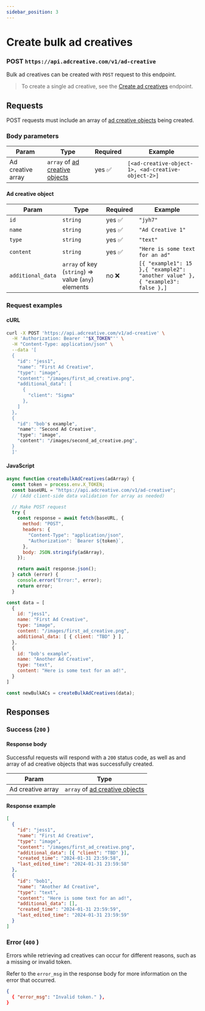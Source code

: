 ```yaml
---
sidebar_position: 3
---
```


# Create bulk ad creatives

### POST `https://api.adcreative.com/v1/ad-creative`

Bulk ad creatives can be created with `POST` request to this endpoint.

> To create a single ad creative, see the [Create ad creatives](/docs/endpoints/create-an-ad-creatives) endpoint.

## Requests

POST requests must include an array of [ad creative objects](/docs/endpoints/create-bulk-ad-creatives#ad-creative-object) being created.

### Body parameters

| Param             | Type                                                                                          | Required | Example                                            |
| ----------------- | --------------------------------------------------------------------------------------------- | -------- | -------------------------------------------------- |
| Ad creative array | `array` of [ad creative objects](/docs/endpoints/create-bulk-ad-creatives#ad-creative-object) | yes ✅   | `[<ad-creative-object-1>, <ad-creative-object-2>]` |

#### Ad creative object

| Param             | Type                                               | Required | Example                                                                       |
| ----------------- | -------------------------------------------------- | -------- | ----------------------------------------------------------------------------- |
| `id`              | `string`                                           | yes ✅   | `"jyh7"`                                                                      |
| `name`            | `string`                                           | yes ✅   | `"Ad Creative 1"  `                                                           |
| `type`            | `string`                                           | yes ✅   | `"text"`                                                                      |
| `content`         | `string`                                           | yes ✅   | `"Here is some text for an ad"`                                               |
| `additional_data` | `array` of key (`string`) ⇒ value (`any`) elements | no ❌    | `[{ "example1": 15 },{ "example2": "another value" },{ "example3": false },]` |

### Request examples

#### cURL

```bash
curl -X POST 'https://api.adcreative.com/v1/ad-creative' \
  -H 'Authorization: Bearer '"$X_TOKEN"'' \
  -H "Content-Type: application/json" \
  --data '[
  {
    "id": "jess1",
    "name": "First Ad Creative",
    "type": "image",
    "content": "/images/first_ad_creative.png",
    "additional_data": [
      {
        "client": "Sigma"
      },
    ]
  },
  {
    "id": "bob's example",
    "name": "Second Ad Creative",
    "type": "image",
    "content": "/images/second_ad_creative.png",
  }
  ]'
```

#### JavaScript

```jsx
async function createBulkAdCreatives(adArray) {
  const token = process.env.X_TOKEN;
  const baseURL = "https://api.adcreative.com/v1/ad-creative";
  // (Add client-side data validation for array as needed)

  // Make POST request
  try {
    const response = await fetch(baseURL, {
      method: "POST",
      headers: {
        "Content-Type": "application/json",
        "Authorization": `Bearer ${token}`,
      },
      body: JSON.stringify(adArray),
    });

    return await response.json();
  } catch (error) {
    console.error("Error:", error);
    return error;
  }

const data = [
  {
    id: "jess1",
    name: "First Ad Creative",
    type: "image",
    content: "/images/first_ad_creative.png",
    additional_data: [ { client: "TBD" } ],
  },
  {
    id: "bob's example",
    name: "Another Ad Creative",
    type: "text",
    content: "Here is some text for an ad!",
  }
]

const newBulkACs = createBulkAdCreatives(data);
```

## Responses

### Success (`200` )

#### Response body

Successful requests will respond with a `200` status code, as well as and array of ad creative objects that was successfully created.

| Param             | Type                                                                                          |
| ----------------- | --------------------------------------------------------------------------------------------- |
| Ad creative array | `array` of [ad creative objects](/docs/endpoints/create-bulk-ad-creatives#ad-creative-object) |

#### Response example

```json
[
  {
    "id": "jess1",
    "name": "First Ad Creative",
    "type": "image",
    "content": "/images/first_ad_creative.png",
    "additional_data": [{ "client": "TBD" }],
    "created_time": "2024-01-31 23:59:58",
    "last_edited_time": "2024-01-31 23:59:58"
  },
  {
    "id": "bob1",
    "name": "Another Ad Creative",
    "type": "text",
    "content": "Here is some text for an ad!",
    "additional_data": [],
    "created_time": "2024-01-31 23:59:59",
    "last_edited_time": "2024-01-31 23:59:59"
  }
]
```

### Error (`400` )

Errors while retrieving ad creatives can occur for different reasons, such as a missing or invalid token.

Refer to the `error_msg` in the response body for more information on the error that occurred.

```json
{
  { "error_msg": "Invalid token." },
}
```

